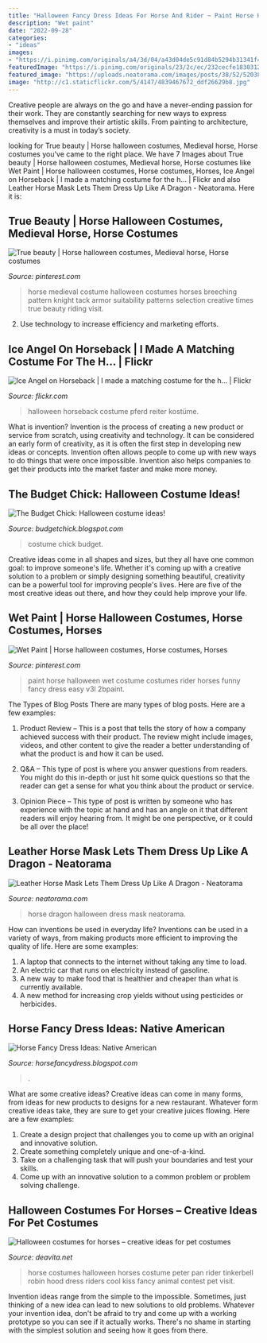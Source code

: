 ```yaml
---
title: "Halloween Fancy Dress Ideas For Horse And Rider ~ Paint Horse Halloween Wet Costume Costumes Rider Horses Funny Fancy Dress Easy V3l 2bpaint"
description: "Wet paint"
date: "2022-09-28"
categories:
- "ideas"
images:
- "https://i.pinimg.com/originals/a4/3d/04/a43d04de5c91d84b5294b31341f41967.jpg"
featuredImage: "https://i.pinimg.com/originals/23/2c/ec/232cecfe1830312f17a97b57e7e71033.jpg"
featured_image: "https://uploads.neatorama.com/images/posts/38/52/52038/1346914510-0.jpg"
image: "http://c1.staticflickr.com/5/4147/4839467672_ddf26629b8.jpg"
---
```



Creative people are always on the go and have a never-ending passion for their work. They are constantly searching for new ways to express themselves and improve their artistic skills. From painting to architecture, creativity is a must in today’s society.

	

		
looking for True beauty | Horse halloween costumes, Medieval horse, Horse costumes you've came to the right place. We have 7 Images about True beauty | Horse halloween costumes, Medieval horse, Horse costumes like Wet Paint | Horse halloween costumes, Horse costumes, Horses, Ice Angel on Horseback | I made a matching costume for the h… | Flickr and also Leather Horse Mask Lets Them Dress Up Like A Dragon - Neatorama. Here it is:
		
    
## True Beauty | Horse Halloween Costumes, Medieval Horse, Horse Costumes

<img loading=lazy src="https://i.pinimg.com/originals/a4/3d/04/a43d04de5c91d84b5294b31341f41967.jpg" onerror="this.onerror=null;this.src='https://tse4.mm.bing.net/th?id=OIP.VNw9bVBjLE7QhpbwHftIjgHaHb&amp;pid=15.1';" alt="True beauty | Horse halloween costumes, Medieval horse, Horse costumes">

_Source: pinterest.com_

>horse medieval costume halloween costumes horses breeching pattern knight tack armor suitability patterns selection creative times true beauty riding visit. 

	

2. Use technology to increase efficiency and marketing efforts.

    
## Ice Angel On Horseback | I Made A Matching Costume For The H… | Flickr

<img loading=lazy src="http://c1.staticflickr.com/5/4147/4839467672_ddf26629b8.jpg" onerror="this.onerror=null;this.src='https://tse1.mm.bing.net/th?id=OIP.fh-MuCvjwnlKjW2hSRnRCwAAAA&amp;pid=15.1';" alt="Ice Angel on Horseback | I made a matching costume for the h… | Flickr">

_Source: flickr.com_

>halloween horseback costume pferd reiter kostüme. 

	

What is invention?
Invention is the process of creating a new product or service from scratch, using creativity and technology. It can be considered an early form of creativity, as it is often the first step in developing new ideas or concepts. Invention often allows people to come up with new ways to do things that were once impossible. Invention also helps companies to get their products into the market faster and make more money.

    
## The Budget Chick: Halloween Costume Ideas!

<img loading=lazy src="https://3.bp.blogspot.com/-zlEP8yVeH2A/UGirSvahc-I/AAAAAAAAAjo/ZZGa-jswwAY/s1600/200152_145048425561960_2761066_n.jpg" onerror="this.onerror=null;this.src='https://tse3.mm.bing.net/th?id=OIP.m5nqX_Lgo4RAORDa3_epRwHaLH&amp;pid=15.1';" alt="The Budget Chick: Halloween costume ideas!">

_Source: budgetchick.blogspot.com_

>costume chick budget. 

	

Creative ideas come in all shapes and sizes, but they all have one common goal: to improve someone's life. Whether it's coming up with a creative solution to a problem or simply designing something beautiful, creativity can be a powerful tool for improving people's lives. Here are five of the most creative ideas out there, and how they could help improve your life.

    
## Wet Paint | Horse Halloween Costumes, Horse Costumes, Horses

<img loading=lazy src="https://i.pinimg.com/originals/23/2c/ec/232cecfe1830312f17a97b57e7e71033.jpg" onerror="this.onerror=null;this.src='https://tse4.mm.bing.net/th?id=OIP.v40RZvz1UC6IhwLM5g8cWAAAAA&amp;pid=15.1';" alt="Wet Paint | Horse halloween costumes, Horse costumes, Horses">

_Source: pinterest.com_

>paint horse halloween wet costume costumes rider horses funny fancy dress easy v3l 2bpaint. 

	

The Types of Blog Posts
There are many types of blog posts. Here are a few examples:
1. Product Review – This is a post that tells the story of how a company achieved success with their product. The review might include images, videos, and other content to give the reader a better understanding of what the product is and how it can be used.

2. Q&A – This type of post is where you answer questions from readers. You might do this in-depth or just hit some quick questions so that the reader can get a sense for what you think about the product or service.

3. Opinion Piece – This type of post is written by someone who has experience with the topic at hand and has an angle on it that different readers will enjoy hearing from. It might be one perspective, or it could be all over the place!


    
## Leather Horse Mask Lets Them Dress Up Like A Dragon - Neatorama

<img loading=lazy src="https://uploads.neatorama.com/images/posts/38/52/52038/1346914510-0.jpg" onerror="this.onerror=null;this.src='https://tse2.mm.bing.net/th?id=OIP.AcVYpTJTzqHS0wKW0flq0wHaJ0&amp;pid=15.1';" alt="Leather Horse Mask Lets Them Dress Up Like A Dragon - Neatorama">

_Source: neatorama.com_

>horse dragon halloween dress mask neatorama. 

	

How can inventions be used in everyday life?
Inventions can be used in a variety of ways, from making products more efficient to improving the quality of life. Here are some examples: 
1. A laptop that connects to the internet without taking any time to load. 
2. An electric car that runs on electricity instead of gasoline. 
3. A new way to make food that is healthier and cheaper than what is currently available. 
4. A new method for increasing crop yields without using pesticides or herbicides.

    
## Horse Fancy Dress Ideas: Native American

<img loading=lazy src="https://4.bp.blogspot.com/-hCvCy4N1Gy4/TXfAJ5175zI/AAAAAAAAAaQ/MAQsa1zmLDE/s1600/Redindian6.jpg" onerror="this.onerror=null;this.src='https://tse3.mm.bing.net/th?id=OIP.Iv36XXmrOrcym-A0g6sCtgHaFj&amp;pid=15.1';" alt="Horse Fancy Dress Ideas: Native American">

_Source: horsefancydress.blogspot.com_

>. 

	

What are some creative ideas?
Creative ideas can come in many forms, from ideas for new products to designs for a new restaurant. Whatever form creative ideas take, they are sure to get your creative juices flowing. Here are a few examples: 
1. Create a design project that challenges you to come up with an original and innovative solution.
2. Create something completely unique and one-of-a-kind.
3. Take on a challenging task that will push your boundaries and test your skills.
4. Come up with an innovative solution to a common problem or problem solving challenge.

    
## Halloween Costumes For Horses – Creative Ideas For Pet Costumes

<img loading=lazy src="https://deavita.net/wp-content/uploads/2016/07/cool-Halloween-costumes-for-horses-and-riders-peter-pan.jpg" onerror="this.onerror=null;this.src='https://tse4.mm.bing.net/th?id=OIP.eo-RNGEBfKSVUgDrI5xhHwHaHa&amp;pid=15.1';" alt="Halloween costumes for horses – creative ideas for pet costumes">

_Source: deavita.net_

>horse costumes halloween horses costume peter pan rider tinkerbell robin hood dress riders cool kiss fancy animal contest pet visit. 

	

Invention ideas range from the simple to the impossible. Sometimes, just thinking of a new idea can lead to new solutions to old problems. Whatever your invention idea, don't be afraid to try and come up with a working prototype so you can see if it actually works. There's no shame in starting with the simplest solution and seeing how it goes from there.

